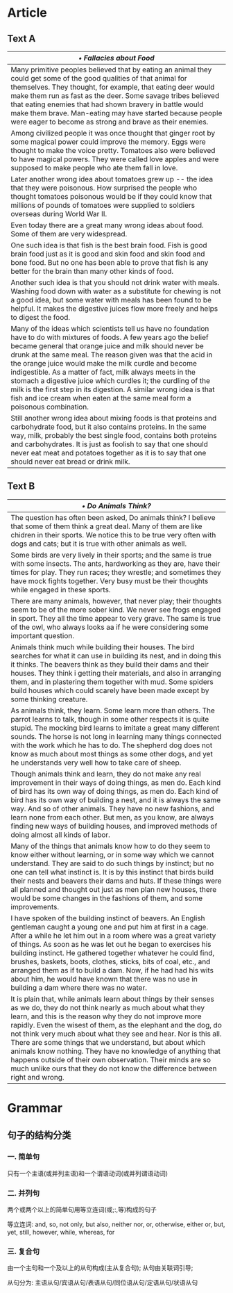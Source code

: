 # Article
## Text A
| ***&bull; Fallacies about Food***                                                                                                                                                                                                                                                                                                                                                                                                                                                                                                                                                         |
| ---                                                                                                                                                                                                                                                                                                                                                                                                                                                                                                                                                                                       |
| Many primitive peoples believed that by eating an animal they could get some of the good qualities of that animal for themselves. They thought, for example, that eating deer would make them run as fast as the deer. Some savage tribes believed that eating enemies that had shown bravery in battle would make them brave. Man-eating may have started because people were eager to become as strong and brave as their enemies.                                                                                                                                                      |
| Among civilized people it was once thought that ginger root by some magical power could improve the memory. Eggs were thought to make the voice pretty. Tomatoes also were believed to have magical powers. They were called love apples and were supposed to make people who ate them fall in love.                                                                                                                                                                                                                                                                                      |
| Later another wrong idea about tomatoes grew up -- the idea that they were poisonous. How surprised the people who thought tomatoes poisonous would be if they could know that millions of pounds of tomatoes were supplied to soldiers overseas during World War II.                                                                                                                                                                                                                                                                                                                     |
| Even today there are a great many wrong ideas about food. Some of them are very widespread.                                                                                                                                                                                                                                                                                                                                                                                                                                                                                               |
| One such idea is that fish is the best brain food. Fish is good brain food just as it is good and skin food and skin food and bone food. But no one has been able to prove that fish is any better for the brain than many other kinds of food.                                                                                                                                                                                                                                                                                                                                           |
| Another such idea is that you should not drink water with meals. Washing food down with water as a substitute for chewing is not a good idea, but some water with meals has been found to be helpful. It makes the digestive juices flow more freely and helps to digest the food.                                                                                                                                                                                                                                                                                                        |
| Many of the ideas which scientists tell us have no foundation have to do with mixtures of foods. A few years ago the belief became general that orange juice and milk should never be drunk at the same meal. The reason given was that the acid in the orange juice would make the milk curdle and become indigestible. As a matter of fact, milk always meets in the stomach a digestive juice which curdles it; the curdling of the milk is the first step in its digestion. A similar wrong idea is that fish and ice cream when eaten at the same meal form a poisonous combination. |
| Still another wrong idea about mixing foods is that proteins and carbohydrate food, but it also contains proteins. In the same way, milk, probably the best single food, contains both proteins and carbohydrates. It is just as foolish to say that one should never eat meat and potatoes together as it is to say that one should never eat bread or drink milk.                                                                                                                                                                                                                       |

## Text B
| ***&bull; Do Animals Think?***                                                                                                                                                                                                                                                                                                                                                                                                                                                                                                                                                                    |
| ---                                                                                                                                                                                                                                                                                                                                                                                                                                                                                                                                                                                               |
| The question has often been asked, Do animals think? I believe that some of them think a great deal. Many of them are like chidren in their sports. We notice this to be true very often with dogs and cats; but it is true with other animals as well.                                                                                                                                                                                                                                                                                                                                           |
| Some birds are very lively in their sports; and the same is true with some insects. The ants, hardworking as they are, have their times for play. They run races; they wrestle; and sometimes they have mock fights together. Very busy must be their thoughts while engaged in these sports.                                                                                                                                                                                                                                                                                                     |
| There are many animals, however, that never play; their thoughts seem to be of the more sober kind. We never see frogs engaged in sport. They all the time appear to very grave. The same is true of the owl, who always looks aa if he were considering some important question.                                                                                                                                                                                                                                                                                                                 |
| Animals think much while building their houses. The bird searches for what it can use in building its nest, and in doing this it thinks. The beavers think as they build their dams and their houses. They think i getting their materials, and also in arranging them, and in plastering them together with mud. Some spiders build houses which could scarely have been made except by some thinking creature.                                                                                                                                                                                  |
| As animals think, they learn. Some learn more than others. The parrot learns to talk, though in some other respects it is quite stupid. The mocking bird learns to imitate a great many different sounds. The horse is not long in learning many things connected with the work which he has to do. The shepherd dog does not know as much about most things as some other dogs, and yet he understands very well how to take care of sheep.                                                                                                                                                      |
| Though animals think and learn, they do not make any real improvement in their ways of doing things, as men do. Each kind of bird has its own way of doing things, as men do. Each kind of bird has its own way of building a nest, and it is always the same way. And so of other animals. They have no new fashions, and learn none from each other. But men, as you know, are always finding new ways of building houses, and improved methods of doing almost all kinds of labor.                                                                                                             |
| Many of the things that animals know how to do they seem to know either without learning, or in some way which we cannot understand. They are said to do such things by instinct; but no one can tell what instinct is. It is by this instinct that birds build their nests and beavers their dams and huts. If these things were all planned and thought out just as men plan new houses, there would be some changes in the fashions of them, and some improvements.                                                                                                                            |
| I have spoken of the building instinct of beavers. An English gentleman caught a young one and put him at first in a cage. After a while he let him out in a room where was a great variety of things. As soon as he was let out he began to exercises his building instinct. He gathered together whatever he could find, brushes, baskets, boots, clothes, sticks, bits of coal, etc., and arranged them as if to build a dam. Now, if he had had his wits about him, he would have known that there was no use in building a dam where there was no water.                                     |
| It is plain that, while animals learn about things by their senses as we do, they do not think nearly as much about what they learn, and this is the reason why they do not improve more rapidly. Even the wisest of them, as the elephant and the dog, do not think very much about what they see and hear. Nor is this all. There are some things that we understand, but about which animals know nothing. They have no knowledge of anything that happens outside of their own observation. Their minds are so much unlike ours that they do not know the difference between right and wrong. |

# Grammar
## 句子的结构分类
### 一. 简单句

只有一个主语(或并列主语)和一个谓语动词(或并列谓语动词)

### 二. 并列句

两个或两个以上的简单句用等立连词(或;:,等)构成的句子

等立连词: and, so, not only, but also, neither nor, or, otherwise, either or, but, yet, still, however, while, whereas, for

### 三. 复合句

由一个主句和一个及以上的从句构成(主从复合句); 从句由关联词引导; 

从句分为: 主语从句/宾语从句/表语从句/同位语从句/定语从句/状语从句

